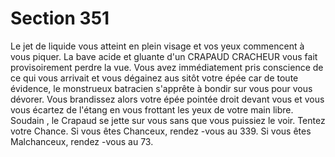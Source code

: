 # Section 351

Le jet de liquide vous atteint en plein visage et vos yeux
commencent à vous piquer. La bave acide et gluante d'un
CRAPAUD CRACHEUR vous fait provisoirement perdre la vue.
Vous avez immédiatement pris conscience de ce qui vous arrivait
et vous dégainez aus sitôt votre épée car de toute évidence, le
monstrueux batracien s'apprête à bondir sur vous pour vous
dévorer. Vous brandissez alors votre épée pointée droit devant
vous et vous vous écartez de l'étang en vous frottant les yeux de
votre main libre. Soudain , le Crapaud se jette sur vous sans que
vous puissiez le voir. Tentez votre Chance.  Si vous êtes Chanceux,
rendez -vous au  339. Si vous êtes Malchanceux, rendez -vous  au 73.